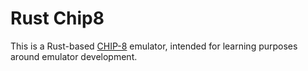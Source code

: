 # Rust Chip8

This is a Rust-based [CHIP-8](https://en.wikipedia.org/wiki/CHIP-8) emulator, intended for learning purposes around emulator development.
